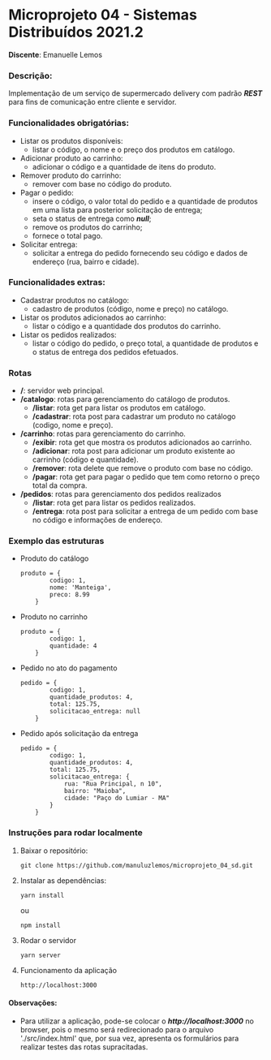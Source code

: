 # Microprojeto 04 - Sistemas Distribuídos 2021.2

**Discente**: Emanuelle Lemos

### **Descrição:**

Implementação de um serviço de supermercado delivery com padrão ***REST*** para fins de comunicação entre cliente e servidor.


### **Funcionalidades obrigatórias:**

* Listar os produtos disponíveis:
    - listar o código, o nome e o preço dos produtos em catálogo.
* Adicionar produto ao carrinho:
    - adicionar o código e a quantidade de itens do produto.
* Remover produto do carrinho:
    - remover com base no código do produto.
* Pagar o pedido:
    - insere o código, o valor total do pedido e a quantidade de produtos em uma lista para posterior solicitação de entrega;
    - seta o status de entrega como ***null***;
    - remove os produtos do carrinho;
    - fornece o total pago.
* Solicitar entrega:
    - solicitar a entrega do pedido fornecendo seu código e dados de endereço (rua, bairro e cidade).


### **Funcionalidades extras:**

* Cadastrar produtos no catálogo:
    - cadastro de produtos (código, nome e preço) no catálogo.
* Listar os produtos adicionados ao carrinho:
    - listar o código e a quantidade dos produtos do carrinho.
* Listar os pedidos realizados:
    - listar o código do pedido, o preço total, a quantidade de produtos e o status de entrega dos pedidos efetuados.

### **Rotas**

* **/**: servidor web principal.
* **/catalogo**: rotas para gerenciamento do catálogo de produtos.
    - **/listar**: rota get para listar os produtos em catálogo.
    - **/cadastrar**: rota post para cadastrar um produto no catálogo (codigo, nome e preço).
* **/carrinho**: rotas para gerenciamento do carrinho.
    - **/exibir**: rota get que mostra os produtos adicionados ao carrinho.
    - **/adicionar**: rota post para adicionar um produto existente ao carrinho (código e quantidade).
    - **/remover**: rota delete que remove o produto com base no código.
    - **/pagar**: rota get para pagar o pedido que tem como retorno o preço total da compra.
* **/pedidos**: rotas para gerenciamento dos pedidos realizados 
    - **/listar**: rota get para listar os pedidos realizados.
    - **/entrega**: rota post para solicitar a entrega de um pedido com base no código e informações de endereço.

### **Exemplo das estruturas**

- Produto do catálogo
    
    ```
    produto = {
            codigo: 1,
            nome: 'Manteiga',
            preco: 8.99
        }
    ```

- Produto no carrinho

    ```
    produto = {
            codigo: 1,
            quantidade: 4
        }
    ```

- Pedido no ato do pagamento
    ```
    pedido = {
            codigo: 1,
            quantidade_produtos: 4,
            total: 125.75,
            solicitacao_entrega: null
        }
    ```

- Pedido após solicitação da entrega
    ```
    pedido = {
            codigo: 1,
            quantidade_produtos: 4,
            total: 125.75,
            solicitacao_entrega: {
                rua: "Rua Principal, n 10",
                bairro: "Maioba",
                cidade: "Paço do Lumiar - MA"
            }
        }
    ```
    

### **Instruções para rodar localmente**

1) Baixar o repositório:

    ```
    git clone https://github.com/manuluzlemos/microprojeto_04_sd.git
    ```

2) Instalar as dependências:

    ```
    yarn install 
    ```

    ou

    ```
    npm install
    ```

3) Rodar o servidor

    ```
    yarn server
    ```

4) Funcionamento da aplicação
    
    ```
    http://localhost:3000
    ```

#### Observações:
* Para utilizar a aplicação, pode-se colocar o ***http://localhost:3000*** no browser, pois o mesmo será redirecionado para o arquivo './src/index.html' que, por sua vez, apresenta os formulários para realizar testes das rotas supracitadas.

